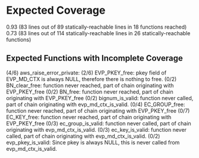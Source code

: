 # Expected Coverage 

0.93 (83 lines out of 89 statically-reachable lines in 18 functions reached)
0.73 (83 lines out of 114 statically-reachable lines in 26 statically-reachable functions)

## Expected Functions with Incomplete Coverage 

(4/6) aws_raise_error_private:
(2/6) EVP_PKEY_free: pkey field of EVP_MD_CTX is always NULL, therefore there is nothing to free. 
(0/2) BN_clear_free: function never reached, part of chain originating with EVP_PKEY_free
(0/2) BN_free: function never reached, part of chain originating with EVP_PKEY_free
(0/2) bignum_is_valid: function never called, part of chain originating with evp_md_ctx_is_valid. 
(0/4) EC_GROUP_free: function never reached, part of chain originating with EVP_PKEY_free
(0/7) EC_KEY_free: function never reached, part of chain originating with EVP_PKEY_free
(0/3) ec_group_is_valid: function never called, part of chain originating with evp_md_ctx_is_valid. 
(0/3) ec_key_is_valid: function never called, part of chain originating with evp_md_ctx_is_valid. 
(0/2) evp_pkey_is_valid: Since pkey is always NULL, this is never called from evp_md_ctx_is_valid. 
